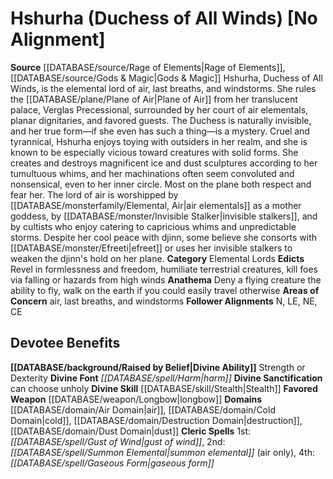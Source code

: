 ﻿---
ability:
- Strength
- Dexterity
ability_boost:
- Strength
- Dexterity
alignment: No Alignment
deity:
- '[[DATABASE/deity/Hshurha|Hshurha]]'
deity_category: Elemental Lords
divine_font: Harm
domain:
- '[[DATABASE/domain/Air Domain|Air]]'
- '[[DATABASE/domain/Cold Domain|Cold]]'
- '[[DATABASE/domain/Destruction Domain|Destruction]]'
- '[[DATABASE/domain/Dust Domain|Dust]]'
favored_weapon: '[[DATABASE/weapon/Longbow|Longbow]]'
follower_alignment:
- LE
- N
- NE
- CE
id: '103'
name: Hshurha
rarity: Common
rus_type_level: null
skill:
- '[[DATABASE/skill/Stealth|Stealth]]'
source: '[[DATABASE/source/Rage of Elements|Rage of Elements]]'
trait: null
type: Deity

---
# Hshurha (Duchess of All Winds) [No Alignment]

**Source** [[DATABASE/source/Rage of Elements|Rage of Elements]], [[DATABASE/source/Gods & Magic|Gods & Magic]] 
Hshurha, Duchess of All Winds, is the elemental lord of air, last breaths, and windstorms. She rules the [[DATABASE/plane/Plane of Air|Plane of Air]] from her translucent palace, Verglas Precessional, surrounded by her court of air elementals, planar dignitaries, and favored guests. The Duchess is naturally invisible, and her true form—if she even has such a thing—is a mystery. Cruel and tyrannical, Hshurha enjoys toying with outsiders in her realm, and she is known to be especially vicious toward creatures with solid forms. She creates and destroys magnificent ice and dust sculptures according to her tumultuous whims, and her machinations often seem convoluted and nonsensical, even to her inner circle. Most on the plane both respect and fear her.
 The lord of air is worshipped by [[DATABASE/monsterfamily/Elemental, Air|air elementals]] as a mother goddess, by [[DATABASE/monster/Invisible Stalker|invisible stalkers]], and by cultists who enjoy catering to capricious whims and unpredictable storms. Despite her cool peace with djinn, some believe she consorts with [[DATABASE/monster/Efreeti|efreet]] or uses her invisible stalkers to weaken the djinn's hold on her plane.
**Category** Elemental Lords
**Edicts** Revel in formlessness and freedom, humiliate terrestrial creatures, kill foes via falling or hazards from high winds
**Anathema** Deny a flying creature the ability to fly, walk on the earth if you could easily travel otherwise
**Areas of Concern** air, last breaths, and windstorms
**Follower Alignments** N, LE, NE, CE

## Devotee Benefits

**[[DATABASE/background/Raised by Belief|Divine Ability]]** Strength or Dexterity
**Divine Font** _[[DATABASE/spell/Harm|harm]]_
**Divine Sanctification** can choose unholy
**Divine Skill** [[DATABASE/skill/Stealth|Stealth]]
**Favored Weapon** [[DATABASE/weapon/Longbow|longbow]]
**Domains** [[DATABASE/domain/Air Domain|air]], [[DATABASE/domain/Cold Domain|cold]], [[DATABASE/domain/Destruction Domain|destruction]], [[DATABASE/domain/Dust Domain|dust]]
**Cleric Spells** 1st: _[[DATABASE/spell/Gust of Wind|gust of wind]]_, 2nd: _[[DATABASE/spell/Summon Elemental|summon elemental]]_ (air only), 4th: _[[DATABASE/spell/Gaseous Form|gaseous form]]_